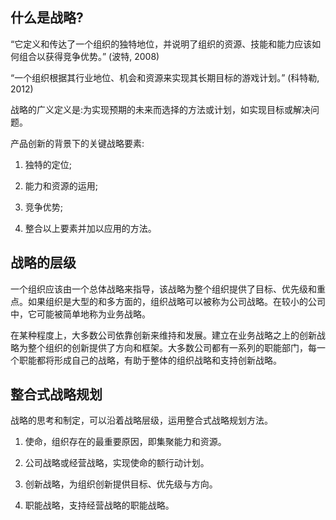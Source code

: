 ## 什么是战略?

“它定义和传达了一个组织的独特地位，并说明了组织的资源、技能和能力应该如何组合以获得竞争优势。” (波特, 2008)

“一个组织根据其行业地位、机会和资源来实现其长期目标的游戏计划。” (科特勒, 2012)

战略的广义定义是:为实现预期的未来而选择的方法或计划，如实现目标或解决问题。

产品创新的背景下的关键战略要素:

1. 独特的定位;

2. 能力和资源的运用;

3. 竞争优势;

4. 整合以上要素并加以应用的方法。

## 战略的层级

一个组织应该由一个总体战略来指导，该战略为整个组织提供了目标、优先级和重点。如果组织是大型的和多方面的，组织战略可以被称为公司战略。在较小的公司中，它可能被简单地称为业务战略。

在某种程度上，大多数公司依靠创新来维持和发展。建立在业务战略之上的创新战略为整个组织的创新提供了方向和框架。大多数公司都有一系列的职能部门，每一个职能都将形成自己的战略，有助于整体的组织战略和支持创新战略。


## 整合式战略规划

战略的思考和制定，可以沿着战略层级，运用整合式战略规划方法。

1. 使命，组织存在的最重要原因，即集聚能力和资源。

2. 公司战略或经营战略，实现使命的额行动计划。

3. 创新战略，为组织创新提供目标、优先级与方向。

4. 职能战略，支持经营战略的职能战略。